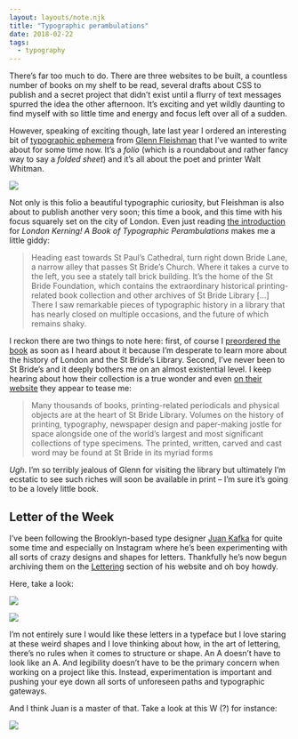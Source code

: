```yaml
---
layout: layouts/note.njk
title: "Typographic perambulations"
date: 2018-02-22
tags:
  - typography
---
```


There’s far too much to do. There are three websites to be built, a countless number of books on my shelf to be read, several drafts about CSS to publish and a secret project that didn’t exist until a flurry of text messages spurred the idea the other afternoon. It’s exciting and yet wildly daunting to find myself with so little time and energy and focus left over all of a sudden.

However, speaking of exciting though, late last year I ordered an interesting bit of [typographic ephemera](https://glog.glennf.com/hands-on-patronage/whitman-keepsake) from [Glenn Fleishman](https://glog.glennf.com/) that I’ve wanted to write about for some time now. It’s a _folio_ (which is a roundabout and rather fancy way to say a _folded sheet_) and it’s all about the poet and printer Walt Whitman.

![](https://buttondown.s3.us-west-2.amazonaws.com/images/2f11d5a5-f3a7-485c-8ab8-307512f62cdd.jpg)

Not only is this folio a beautiful typographic curiosity, but Fleishman is also about to publish another very soon; this time a book, and this time with his focus squarely set on the city of London. Even just reading [the introduction](https://glog.glennf.com/london-kerning-intro) for _London Kerning! A Book of Typographic Perambulations_ makes me a little giddy:

> Heading east towards St Paul’s Cathedral, turn right down Bride Lane, a narrow alley that passes St Bride’s Church. Where it takes a curve to the left, you see a stately tall brick building. It’s the home of the St Bride Foundation, which contains the extraordinary historical printing-related book collection and other archives of St Bride Library [...] There I saw remarkable pieces of typographic history in a library that has nearly closed on multiple occasions, and the future of which remains shaky.

I reckon there are two things to note here: first, of course I [preordered the book](https://london-kerning.backerkit.com/hosted_preorders) as soon as I heard about it because I’m desperate to learn more about the history of London and the St Bride’s Library. Second, I’ve never been to St Bride’s and it deeply bothers me on an almost existential level. I keep hearing about how their collection is a true wonder and even [on their website](http://www.sbf.org.uk/about/) they appear to tease me:

> Many thousands of books, printing-related periodicals and physical objects are at the heart of St Bride Library. Volumes on the history of printing, typography, newspaper design and paper-making jostle for space alongside one of the world’s largest and most significant collections of type specimens. The printed, written, carved and cast word may be found at St Bride in its myriad forms

_Ugh_. I’m so terribly jealous of Glenn for visiting the library but ultimately I’m ecstatic to see such riches will soon be available in print – I’m sure it’s going to be a lovely little book.

## Letter of the Week

I’ve been following the Brooklyn-based type designer [Juan Kafka](http://juankafka.com) for quite some time and especially on Instagram where he’s been experimenting with all sorts of crazy designs and shapes for letters. Thankfully he’s now begun archiving them on the [Lettering](http://juankafka.com/lettering) section of his website and oh boy howdy.

Here, take a look:

![](https://buttondown.s3.us-west-2.amazonaws.com/images/6197e01b-8cfc-45a2-aa48-62fbe9e46d25.jpg)

![](https://buttondown.s3.us-west-2.amazonaws.com/images/b89e74f4-c2dc-43fc-b280-f92f2029e441.jpg)

I’m not entirely sure I would like these letters in a typeface but I love staring at these weird shapes and I love thinking about how, in the art of lettering, there’s no rules when it comes to structure or shape. An A doesn’t have to look like an A. And legibility doesn’t have to be the primary concern when working on a project like this. Instead, experimentation is important and pushing your eye down all sorts of unforeseen paths and typographic gateways.

And I think Juan is a master of that. Take a look at this W (?) for instance:

![](https://buttondown.s3.us-west-2.amazonaws.com/images/8f3a54fd-8e2e-43df-83ee-820058960576.jpg)
